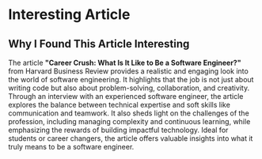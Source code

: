 # Interesting Article

## Why I Found This Article Interesting
The article **"Career Crush: What Is It Like to Be a Software Engineer?"** from Harvard Business Review provides a realistic and engaging look into the world of software engineering. It highlights that the job is not just about writing code but also about problem-solving, collaboration, and creativity. Through an interview with an experienced software engineer, the article explores the balance between technical expertise and soft skills like communication and teamwork. It also sheds light on the challenges of the profession, including managing complexity and continuous learning, while emphasizing the rewards of building impactful technology. Ideal for students or career changers, the article offers valuable insights into what it truly means to be a software engineer. 
